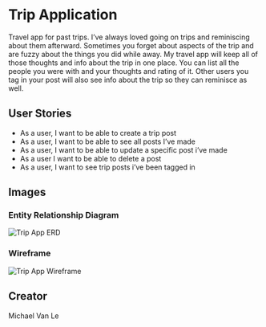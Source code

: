 # Trip Application

Travel app for past trips. I’ve always loved going on trips and reminiscing about them afterward. Sometimes you forget about aspects of the trip and are fuzzy about the things you did while away. My travel app will keep all of those thoughts and info about the trip in one place. You can list all the people you were with and your thoughts and rating of it. Other users you tag in your post will also see info about the trip so they can reminisce as well.

## User Stories
- As a user, I want to be able to create a trip post
- As a user, I want to be able to see all posts I’ve made
- As a user, I want to be able to update a specific post i’ve made
- As a user I want to be able to delete a post
- As a user, I want to see trip posts i’ve been tagged in

## Images
### Entity Relationship Diagram
![Trip App ERD]()

### Wireframe
![Trip App Wireframe]()

## Creator
Michael Van Le

